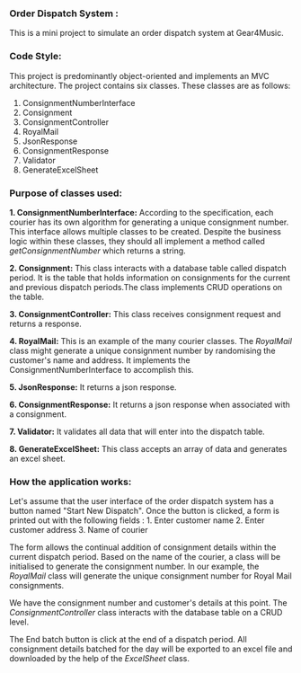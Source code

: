 <h3>Order Dispatch System :</h2>
This is a mini project to simulate an order dispatch system at Gear4Music.

<h3>Code Style:</h3> 
This project is predominantly object-oriented and implements an MVC architecture. 
The project contains six classes. These classes are as follows:
<ol>
<li>ConsignmentNumberInterface</li>
<li>Consignment</li>
<li>ConsignmentController</li>
<li>RoyalMail</li>
<li>JsonResponse</li>
<li>ConsignmentResponse</li>
<li>Validator</li>
<li>GenerateExcelSheet</li>
</ol>

<h3>Purpose of classes used:</h3>

**1. ConsignmentNumberInterface:**
According to the specification, each courier has its own algorithm for generating a unique consignment number.
This interface allows multiple classes to be created. Despite the business logic within these classes, they should
all implement a method called *getConsignmentNumber* which returns a string.

**2. Consignment:**
This class interacts with a database table called dispatch period. It is the table that holds information on 
consignments for the current and previous dispatch periods.The class implements CRUD operations on the table.

**3. ConsignmentController:**
This class receives consignment request and returns a response.
 
**4. RoyalMail:**
This is an example of the many courier classes. The *RoyalMail* class might generate a unique consignment number by
randomising the customer's name and address. It implements the ConsignmentNumberInterface to accomplish this.

**5. JsonResponse:**
It returns a json response.

**6. ConsignmentResponse:**
It returns a json response when associated with a consignment.

**7. Validator:**
It validates all data that will enter into the dispatch table.

**8. GenerateExcelSheet:**
This class accepts an array of data and generates an excel sheet.

<h3>How the application works:</h3> 
Let's assume that the user interface of the order dispatch system has a button named "Start New Dispatch". Once the
button is clicked, a form is printed out with the following fields :
1. Enter customer name
2. Enter customer address
3. Name of courier

The form allows the continual addition of consignment details within the current dispatch period. Based on the name of
the courier, a class will be initialised to generate the consignment number. In our example, the *RoyalMail* 
class will generate the unique consignment number for Royal Mail consignments.

We have the consignment number and customer's details at this point. The *ConsignmentController* class interacts with 
the database table on a CRUD level.

The End batch button is click at the end of a dispatch period. All consignment details batched for the day will be
exported to an excel file and downloaded by the help of the *ExcelSheet* class.